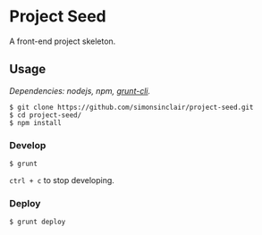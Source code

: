 Project Seed
============

A front-end project skeleton.

Usage
-----

*Dependencies: nodejs, npm, [grunt-cli](https://github.com/gruntjs/grunt-cli).*

```
$ git clone https://github.com/simonsinclair/project-seed.git
$ cd project-seed/
$ npm install
```

### Develop

`$ grunt`

`ctrl + c` to stop developing.

### Deploy

`$ grunt deploy`
